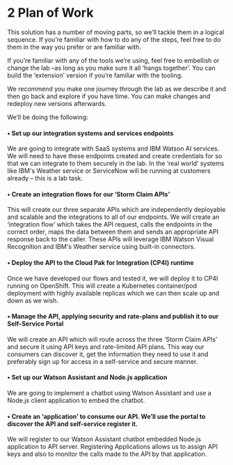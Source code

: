 # 2 Plan of Work
This solution has a number of moving parts, so we’ll tackle them in a logical sequence. If you’re familiar with how to do any of the steps, feel free to do them in the way you prefer or are familiar with. 

If you’re familiar with any of the tools we’re using, feel free to embellish or change the lab –as long as you make sure it all ‘hangs together’. You can build the ‘extension’ version if you’re familiar with the tooling. 

We recommend you make one journey through the lab as we describe it and then go back and explore if you have time. You can make changes and redeploy new versions afterwards. 

We’ll be doing the following:

#### •	Set up our integration systems and services endpoints
We are going to integrate with SaaS systems and IBM Watson AI services. We will need to have these endpoints created and create credentials for so that we can integrate to them securely in the lab.
In the ‘real world’ systems like IBM's Weather service or ServiceNow will be running at customers already – this is a lab task.

#### •	Create an integration flows for our ‘Storm Claim APIs’
This will create our three separate APIs which are independently deployable and scalable and the integrations to all of our endpoints. We will create an ‘integration flow’ which takes the API request, calls the endpoints in the correct order, maps the data between them and sends an appropriate API response back to the caller. These APIs will leverage IBM Watson Visual Recognition and IBM's Weather service using built-in connectors.

#### •	Deploy the API to the Cloud Pak for Integration (CP4I) runtime
Once we have developed our flows and tested it, we will deploy it to CP4I running on OpenShift. This will create a Kubernetes container/pod deployment with highly available replicas which we can then scale up and down as we wish.

#### •	Manage the API, applying security and rate-plans and publish it to our Self-Service Portal
We will create an API which will route across the three ‘Storm Claim APIs’ and secure it using API keys and rate-limited API plans. This way our consumers can discover it, get the information they need to use it and preferably sign up for access in a self-service and secure manner. 

#### •	Set up our Watson Assistant and Node.js application
We are going to implement a chatbot using Watson Assistant and use a Node.js client application to embed the chatbot.  

#### •	Create an ‘application’ to consume our API. We’ll use the portal to discover the API and self-service register it. 
We will register to our Watson Assistant chatbot embedded Node.js application to API server. Registering Applications allows us to assign API keys and also to monitor the calls made to the API by that application.


